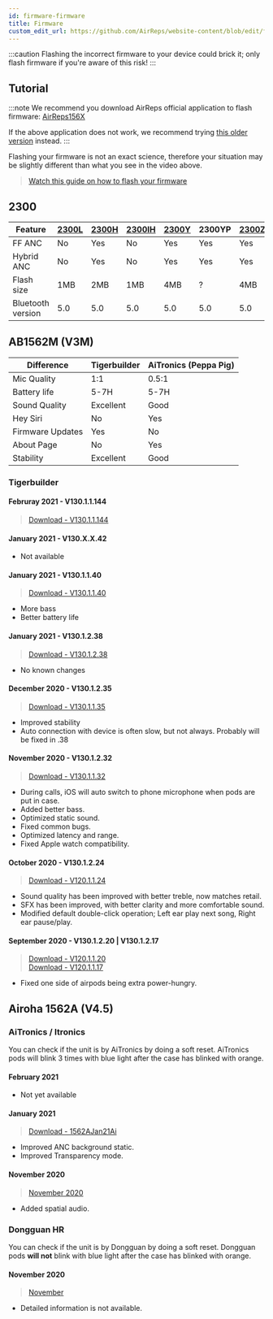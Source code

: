 ```yaml
---
id: firmware-firmware
title: Firmware
custom_edit_url: https://github.com/AirReps/website-content/blob/edit/firmware-firmware.md
---
```

:::caution
Flashing the incorrect firmware to your device could brick it;
only flash firmware if you're aware of this risk!
:::

## Tutorial
:::note
We recommend you download AirReps official application to flash firmware:
[AirReps156X](https://airreps.info/android)

If the above application does not work, we recommend trying
[this older version](https://airreps.info/androidapk) instead.
:::

Flashing your firmware is not an exact science, therefore your situation may be slightly different than
what you see in the video above.
> [Watch this guide on how to flash your firmware](https://youtu.be/c6hkyg8z89U)

## 2300
| Feature | [2300L](https://airreps.info/files/datasheets/BES2300-L_Datasheet_v0.22.pdf) | [2300H](https://airreps.info/files/datasheets/BES2300-H_Datasheet_v0.22.pdf) | [2300IH](https://airreps.info/files/datasheets/BES2300-IH_Datasheet_v0.25.pdf) | [2300Y](https://airreps.info/files/datasheets/BES2300-Y_Datasheet_v0.14.pdf) | 2300YP | [2300Z](https://airreps.info/files/datasheets/BES2300-Z_Datasheet_v0.15.pdf) |
|---------|-------|-------|--------|-------|--------|-------|
| FF ANC            | No  | Yes | No | Yes | Yes | Yes |
| Hybrid ANC        | No  | Yes | No | Yes | Yes | Yes |
| Flash size        | 1MB | 2MB | 1MB | 4MB | ? | 4MB |
| Bluetooth version | 5.0 | 5.0 | 5.0 | 5.0 | 5.0 | 5.0 |


## AB1562M (V3M)
| Difference | Tigerbuilder | AiTronics (Peppa Pig) |
|------------|--------------|-----------------------|
| Mic Quality | 1:1 | 0.5:1 |
| Battery life | 5-7H | 5-7H |
| Sound Quality | Excellent | Good |
| Hey Siri | No | Yes |
| Firmware Updates | Yes | No |
| About Page | No | Yes |
| Stability | Excellent | Good |

### Tigerbuilder

#### Februray 2021 - V130.1.1.144
> [Download - V130.1.1.144](https://github.com/AirReps/firmware/raw/master/devices/non-pro/AB1562M/TigerBuilder/V130.1.1.144_FOTA.rar)

#### January 2021 - V130.X.X.42
<!-- > [Download - V130.X.X.42](_blank) -->
* Not available

#### January 2021 - V130.1.1.40
> [Download - V130.1.1.40](https://github.com/AirReps/firmware/raw/master/devices/non-pro/AB1562M/TigerBuilder/V130.1.1.40_FOTA.rar)

* More bass
* Better battery life

#### January 2021 - V130.1.2.38   
>[Download - V130.1.2.38](https://github.com/AirReps/firmware/raw/master/devices/non-pro/AB1562M/TigerBuilder/V130.1.2.38_FOTA.zip)  

* No known changes

#### December 2020 - V130.1.2.35
> [Download - V130.1.1.35](https://github.com/AirReps/firmware/raw/master/devices/non-pro/AB1562M/TigerBuilder/V130.1.1.35_FOTA.rar)  

* Improved stability
* Auto connection with device is often slow, but not always. Probably will be fixed in .38

#### November 2020 - V130.1.2.32
> [Download - V130.1.1.32](https://github.com/AirReps/firmware/raw/master/devices/non-pro/AB1562M/TigerBuilder/V130.1.1.32_FOTA.rar)  

* During calls, iOS will auto switch to phone microphone when pods are put in case.
* Added better bass.
* Optimized static sound.
* Fixed common bugs.
* Optimized latency and range.
* Fixed Apple watch compatibility.

#### October 2020 - V130.1.2.24
> [Download - V120.1.1.24](https://github.com/AirReps/firmware/raw/master/devices/non-pro/AB1562M/TigerBuilder/V120.1.1.24_FOTA.rar)  

* Sound quality has been improved with better treble, now matches retail.
* SFX has been improved, with better clarity and more comfortable sound.
* Modified default double-click operation; Left ear play next song, Right ear pause/play.

#### September 2020 - V130.1.2.20 | V130.1.2.17 
> [Download - V120.1.1.20](https://github.com/AirReps/firmware/raw/master/devices/non-pro/AB1562M/TigerBuilder/V120.1.1.20_FOTA.zip)  
> [Download - V120.1.1.17](https://github.com/AirReps/firmware/raw/master/devices/non-pro/AB1562M/TigerBuilder/V120.1.1.17_FOTA.rar)

* Fixed one side of airpods being extra power-hungry.


## Airoha 1562A (V4.5)
### AiTronics / Itronics
You can check if the unit is by AiTronics by doing a soft reset.
AiTronics pods will blink 3 times with blue light after the case has blinked with orange.

#### February 2021
<!-- > [Download - GOES_HERE](_blank) -->

* Not yet available

#### January 2021
> [Download - 1562AJan21Ai](https://github.com/AirReps/firmware/raw/master/devices/pro/AB1562A/AiTronics%20%7C%20iTronics/1562A_JAN_2021.zip)

* Improved ANC background static.
* Improved Transparency mode.

#### November 2020
> [November 2020](https://github.com/AirReps/firmware/raw/master/devices/pro/AB1562A/AiTronics%20%7C%20iTronics/1562A_NOV_2020.zip)

* Added spatial audio.

### Dongguan HR
You can check if the unit is by Dongguan by doing a soft reset.
Dongguan pods **will not** blink with blue light after the case has blinked with orange.

#### November 2020
> [November](https://github.com/AirReps/firmware/raw/master/devices/pro/AB1562A/Dongguan%20HR/dongguan_A3_Plus_V315_2020-11-18%20FOTA.zip)

* Detailed information is not available.